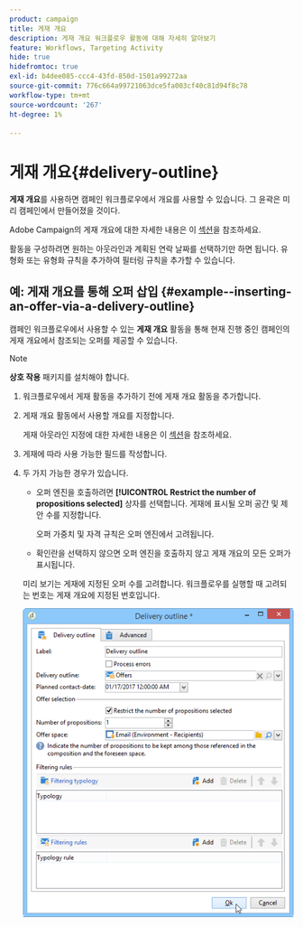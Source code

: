 ```yaml
---
product: campaign
title: 게재 개요
description: 게재 개요 워크플로우 활동에 대해 자세히 알아보기
feature: Workflows, Targeting Activity
hide: true
hidefromtoc: true
exl-id: b4dee085-ccc4-43fd-850d-1501a99272aa
source-git-commit: 776c664a99721063dce5fa003cf40c81d94f8c78
workflow-type: tm+mt
source-wordcount: '267'
ht-degree: 1%

---
```


# 게재 개요{#delivery-outline}



**게재 개요**&#x200B;를 사용하면 캠페인 워크플로우에서 개요를 사용할 수 있습니다. 그 윤곽은 미리 캠페인에서 만들어졌을 것이다.

Adobe Campaign의 게재 개요에 대한 자세한 내용은 이 [섹션](../../campaign/using/marketing-campaign-deliveries.md#associating-and-structuring-resources-linked-via-a-delivery-outline)을 참조하세요.

활동을 구성하려면 원하는 아웃라인과 계획된 연락 날짜를 선택하기만 하면 됩니다. 유형화 또는 유형화 규칙을 추가하여 필터링 규칙을 추가할 수 있습니다.

## 예: 게재 개요를 통해 오퍼 삽입 {#example--inserting-an-offer-via-a-delivery-outline}

캠페인 워크플로우에서 사용할 수 있는 **게재 개요** 활동을 통해 현재 진행 중인 캠페인의 게재 개요에서 참조되는 오퍼를 제공할 수 있습니다.

>[!NOTE]
>
>**상호 작용** 패키지를 설치해야 합니다.

1. 워크플로우에서 게재 활동을 추가하기 전에 게재 개요 활동을 추가합니다.
1. 게재 개요 활동에서 사용할 개요를 지정합니다.

   게재 아웃라인 지정에 대한 자세한 내용은 이 [섹션](../../campaign/using/marketing-campaign-deliveries.md#associating-and-structuring-resources-linked-via-a-delivery-outline)을 참조하세요.

1. 게재에 따라 사용 가능한 필드를 작성합니다.
1. 두 가지 가능한 경우가 있습니다.

   * 오퍼 엔진을 호출하려면 **[!UICONTROL Restrict the number of propositions selected]** 상자를 선택합니다. 게재에 표시될 오퍼 공간 및 제안 수를 지정합니다.

     오퍼 가중치 및 자격 규칙은 오퍼 엔진에서 고려됩니다.

   * 확인란을 선택하지 않으면 오퍼 엔진을 호출하지 않고 게재 개요의 모든 오퍼가 표시됩니다.

   미리 보기는 게재에 지정된 오퍼 수를 고려합니다. 워크플로우를 실행할 때 고려되는 번호는 게재 개요에 지정된 번호입니다.

   ![](assets/int_compo_offre_wf1.png)
